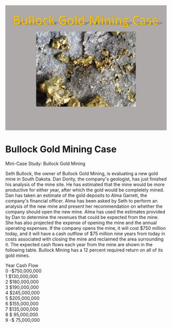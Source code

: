 <img src="Gold_Mine.PNG">

# Bullock Gold Mining Case  
 Mini-Case Study: Bullock Gold Mining

Seth Bullock, the owner of Bullock Gold Mining, is evaluating a new gold mine in South Dakota. Dan Dority, the company's geologist, has just finished his analysis of the mine site. He has estimated that the mine would be more productive for either year, after which the gold would be completely mined. Dan has taken an estimate of the gold deposits to Alma Garrett, the company's financial officer. Alma has been asked by Seth to perform an analysis of the new mine and present her recommendation on whether the company should open the new mine. Alma has used the estimates provided by Dan to determine the revenues that could be expected from the mine. She has also projected the expense of opening the mine and the annual operating expenses. If the company opens the mine, it will cost $750 million today, and it will have a cash outflow of $75 million nine years from today in costs associated with closing the mine and reclaimed the area surrounding it. The expected cash flows each year from the mine are shown in the following table. Bullock Mining has a 12 percent required return on all of its gold mines.


Year Cash Flow  
0 -$750,000,000  
1 $130,000,000  
2 $180,000,000  
3 $190,000,000  
4 $245,000,000  
5 $205,000,000  
6 $155,000,000  
7 $135,000,000  
8 $ 95,000,000  
9 -$ 75,000,000  

